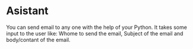 # Asistant

You can send email to any one with the help of your Python. It takes some input to the user like: Whome to send the email, Subject of the email and body/contant of the email.
